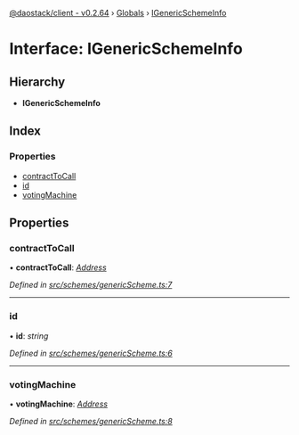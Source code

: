 [@daostack/client - v0.2.64](../README.md) › [Globals](../globals.md) › [IGenericSchemeInfo](igenericschemeinfo.md)

# Interface: IGenericSchemeInfo

## Hierarchy

* **IGenericSchemeInfo**

## Index

### Properties

* [contractToCall](igenericschemeinfo.md#contracttocall)
* [id](igenericschemeinfo.md#id)
* [votingMachine](igenericschemeinfo.md#votingmachine)

## Properties

###  contractToCall

• **contractToCall**: *[Address](../globals.md#address)*

*Defined in [src/schemes/genericScheme.ts:7](https://github.com/daostack/client/blob/b547acc/src/schemes/genericScheme.ts#L7)*

___

###  id

• **id**: *string*

*Defined in [src/schemes/genericScheme.ts:6](https://github.com/daostack/client/blob/b547acc/src/schemes/genericScheme.ts#L6)*

___

###  votingMachine

• **votingMachine**: *[Address](../globals.md#address)*

*Defined in [src/schemes/genericScheme.ts:8](https://github.com/daostack/client/blob/b547acc/src/schemes/genericScheme.ts#L8)*
